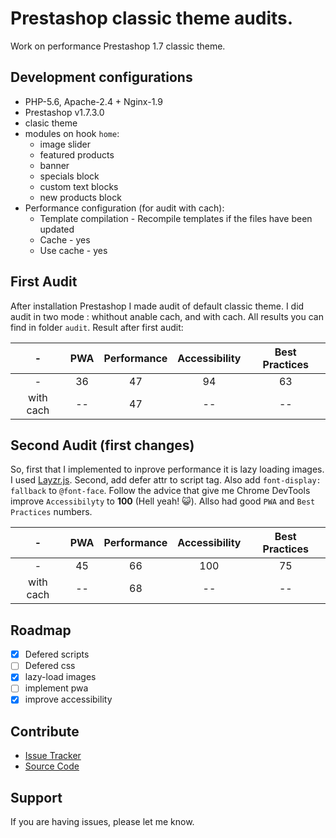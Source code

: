 Prestashop classic theme audits.
========

Work on performance Prestashop 1.7 classic theme.

Development configurations
--------
- PHP-5.6, Apache-2.4 + Nginx-1.9
- Prestashop v1.7.3.0
- clasic theme
- modules on hook `home`:
  - image slider 
  - featured products 
  - banner
  - specials block 
  - custom text blocks 
  - new products block
- Performance configuration (for audit with cach): 
  - Template compilation - Recompile templates if the files have been updated
  - Cache - yes
  - Use cache - yes

First Audit
--------
  After installation Prestashop I made audit of default classic theme.
  I did audit in two mode : whithout anable cach, and with cach. All results you can find in folder `audit`. 
  Result after first audit:
  
  |  -          |     PWA     | Performance | Accessibility | Best Practices |
  | :---------: | :---------: | :---------: | :-----------: | :------------: |
  |  -          |     36      |      47     |       94      |        63      |
  |  with cach  |     --      |      47     |       --      |        --      |
  

Second Audit (first changes)
----------
  So, first that I implemented to inprove performance it is lazy loading images. I used [Layzr.js](http://callmecavs.com/layzr.js/).
  Second, add defer attr to script tag. Also add `font-display: fallback` to `@font-face`. 
  Follow the advice that give me Chrome DevTools improve `Accessibilyty` to **100** (Hell yeah! 😺). Allso had good `PWA` and `Best Practices` numbers.
  
  |  -          |     PWA     | Performance | Accessibility | Best Practices |
  | :---------: | :---------: | :---------: | :-----------: | :------------: |
  |  -          |     45      |      66     |       100     |        75      |
  |  with cach  |     --      |      68     |       --      |        --      |
  
  
Roadmap
----------
- [x]  Defered scripts
- [ ] Defered css
- [x] lazy-load images
- [ ] implement pwa
- [x] improve accessibility

Contribute
----------

- [Issue Tracker](https://github.com/wnetking/classic-theme-audits/issues/)
- [Source Code](https://github.com/wnetking/classic-theme-audits/)

Support
-------

If you are having issues, please let me know.
